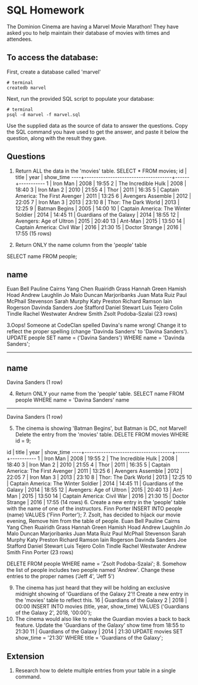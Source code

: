 # SQL Homework

The Dominion Cinema are having a Marvel Movie Marathon! They have asked you to help maintain their database of movies with times and attendees.

## To access the database:

First, create a database called 'marvel'

```
# terminal
createdb marvel
```

Next, run the provided SQL script to populate your database:

```
# terminal
psql -d marvel -f marvel.sql
```

Use the supplied data as the source of data to answer the questions.  Copy the SQL command you have used to get the answer, and paste it below the question, along with the result they gave.

## Questions

1. Return ALL the data in the 'movies' table.
SELECT * FROM movies;
id |                title                | year | show_time 
----+-------------------------------------+------+-----------
1 | Iron Man                            | 2008 | 19:55
2 | The Incredible Hulk                 | 2008 | 18:40
3 | Iron Man 2                          | 2010 | 21:55
4 | Thor                                | 2011 | 16:35
5 | Captain America: The First Avenger  | 2011 | 13:25
6 | Avengers Assemble                   | 2012 | 22:05
7 | Iron Man 3                          | 2013 | 23:10
8 | Thor: The Dark World                | 2013 | 12:25
9 | Batman Begins                       | 2005 | 14:00
10 | Captain America: The Winter Soldier | 2014 | 14:45
11 | Guardians of the Galaxy             | 2014 | 18:55
12 | Avengers: Age of Ultron             | 2015 | 20:40
13 | Ant-Man                             | 2015 | 13:50
14 | Captain America: Civil War          | 2016 | 21:30
15 | Doctor Strange                      | 2016 | 17:55
(15 rows)



2. Return ONLY the name column from the 'people' table

SELECT name FROM people;

name          
------------------------
Euan Bell
Pauline Cairns
Yang Chen
Ruairidh Grass
Hannah Green
Hamish Hoad
Andrew Laughlin
Jo Malo
Duncan Marjoribanks
Juan Mata Ruiz
Paul McPhail Stevenson
Sarah Murphy
Katy Preston
Richard Ramson
Iain Rogerson
Davinda Sanders
Joe Stafford
Daniel Stewart
Luis Tejero
Colin Tindle
Rachel Westwater
Andrew Smith
Zsolt Podoba-Szalai
(23 rows)

3.Oops! Someone at CodeClan spelled Davina's name wrong! Change it to reflect the proper spelling (change 'Davinda Sanders' to 'Davina Sanders').
UPDATE people SET name = ('Davina Sanders') WHERE name = 'Davinda Sanders';

----------------
name      
----------------
Davina Sanders
(1 row)


4. Return ONLY your name from the 'people' table.
SELECT name FROM people WHERE name = 'Davina Sanders'
name      
----------------
Davina Sanders
(1 row)


5. The cinema is showing 'Batman Begins', but Batman is DC, not Marvel! Delete the entry from the 'movies' table.
DELETE FROM movies WHERE id = 9;

id |                title                | year | show_time 
----+-------------------------------------+------+-----------
1 | Iron Man                            | 2008 | 19:55
2 | The Incredible Hulk                 | 2008 | 18:40
3 | Iron Man 2                          | 2010 | 21:55
4 | Thor                                | 2011 | 16:35
5 | Captain America: The First Avenger  | 2011 | 13:25
6 | Avengers Assemble                   | 2012 | 22:05
7 | Iron Man 3                          | 2013 | 23:10
8 | Thor: The Dark World                | 2013 | 12:25
10 | Captain America: The Winter Soldier | 2014 | 14:45
11 | Guardians of the Galaxy             | 2014 | 18:55
12 | Avengers: Age of Ultron             | 2015 | 20:40
13 | Ant-Man                             | 2015 | 13:50
14 | Captain America: Civil War          | 2016 | 21:30
15 | Doctor Strange                      | 2016 | 17:55
(14 rows)
6. Create a new entry in the 'people' table with the name of one of the instructors.
 Finn Porter
INSERT INTO people (name) VALUES ('Finn Porter');
7. Zsolt, has decided to hijack our movie evening, Remove him from the table of people.
Euan Bell
Pauline Cairns
Yang Chen
Ruairidh Grass
Hannah Green
Hamish Hoad
Andrew Laughlin
Jo Malo
Duncan Marjoribanks
Juan Mata Ruiz
Paul McPhail Stevenson
Sarah Murphy
Katy Preston
Richard Ramson
Iain Rogerson
Davinda Sanders
Joe Stafford
Daniel Stewart
Luis Tejero
Colin Tindle
Rachel Westwater
Andrew Smith
Finn Porter
(23 rows)

DELETE FROM people WHERE name = 'Zsolt Podoba-Szalai';
8. Somehow the list of people includes two people named 'Andrew'. Change these entries to the proper names ('Jeff 4', 'Jeff 5')

9. The cinema has just heard that they will be holding an exclusive midnight showing of 'Guardians of the Galaxy 2'!! Create a new entry in the 'movies' table to reflect this.
16 | Guardians of the Galaxy 2           | 2018 | 00:00
INSERT INTO movies (title, year, show_time) VALUES ('Guardians of the Galaxy 2', 2018, '00:00');
10. The cinema would also like to make the Guardian movies a back to back feature. Update the 'Guardians of the Galaxy' show time from 18:55 to 21:30
11 | Guardians of the Galaxy             | 2014 | 21:30
UPDATE movies SET show_time = '21:30' WHERE title = 'Guardians of the Galaxy';
## Extension

1. Research how to delete multiple entries from your table in a single command.

